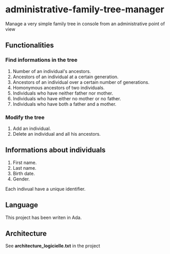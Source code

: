 # administrative-family-tree-manager

Manage a very simple family tree in console from an administrative point of view

## Functionalities

### Find informations in the tree

1. Number of an individual's ancestors.
2. Ancestors of an individual at a certain generation.
3. Ancestors of an individual over a certain number of generations.
4. Homonymous ancestors of two individuals.
5. Individuals who have neither father nor mother.
6. Individuals who have either no mother or no father.
7. Individuals who have both a father and a mother.

### Modify the tree

1. Add an individual.
2. Delete an individual and all his ancestors.

## Informations about individuals

1. First name.
2. Last name.
3. Birth date.
4. Gender.  

Each indivual have a unique identifier.

## Language

This project has been writen in Ada.

## Architecture

See **architecture_logicielle.txt** in the project
